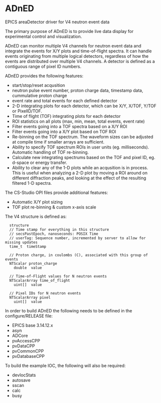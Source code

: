 # ADnED
EPICS areaDetector driver for V4 neutron event data

The primary purpose of ADnED is to provide live data display for experimental control and visualization.

ADnED can monitor multiple V4 channels for neutron event data and integrate the events for X/Y plots and time-of-flight spectra. It can handle events originating from multiple logical detectors, regardless of how the events are distributed over multiple V4 channels. A detector is defined as a contiguous range of pixel ID numbers. 

ADnED provides the following features:

* start/stop/reset acqusition
* neutron pulse event number, proton charge data, timestamp data, cummulative proton charge
* event rate and total events for each defined detector
* 2-D integrating plots for each detector, which can be X/Y, X/TOF, Y/TOF or PixelID/TOF.
* Time of flight (TOF) integrating plots for each detector
* ROI statistics on all plots (max, min, mean, total events, event rate)
* Filter events going into a TOF spectra based on a X/Y ROI
* Filter events going into a X/Y plot based on TOF ROI
* Re-binning on the TOF spectrum. The waveform sizes can be adjusted at compile time if smaller arrays are sufficient.
* Ability to specify TOF spectrum ROIs in user units (eg. milliseconds). Automatic handling of TOF re-binning.
* Calculate new integrating spectrums based on the TOF and pixel ID, eg. d-space or energy transfer. 
* Ability to clear any of the 1-D plots while an acqusition is in process. This is useful when analyzing a 2-D plot by moving a ROI around on different diffraction peaks, and looking at the effect of the resulting filtered 1-D spectra.

The CS-Studio OPI files provide additional features:

* Automatic X/Y plot sizing
* TOF plot re-binning & custom x-axis scale 

The V4 structure is defined as:

```
  structure
  // Time stamp for everything in this structure
  // secsPastEpoch, nanoseconds: POSIX Time
  // userTag: Sequence number, incremented by server to allow for missing updates 
  time_t  timeStamp

  // Proton charge, in coulombs (C), associated with this group of events
  NTScalar proton_charge
    double  value

  // Time-of-Flight values for N neutron events
  NTScalarArray time_of_flight
    uint[]  value

  // Pixel IDs for N neutron events
  NTScalarArray pixel
    uint[]  value
```

In order to build ADnED the following needs to be defined in the configure/RELEASE file:

* EPICS base 3.14.12.x
* asyn
* ADCore
* pvAccessCPP
* pvDataCPP
* pvCommonCPP
* pvDatabaseCPP

To build the example IOC, the following will also be required:

* devIocStats
* autosave
* sscan
* calc
* busy


